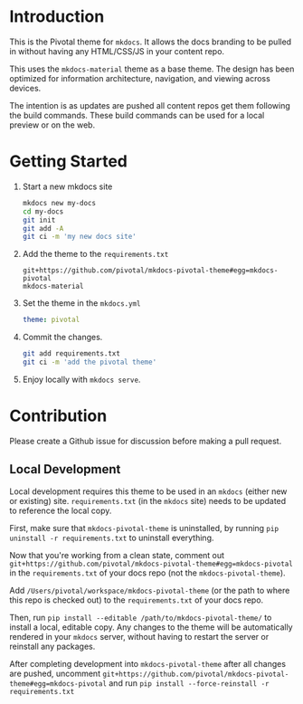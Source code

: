 # Introduction

This is the Pivotal theme for `mkdocs`.
It allows the docs branding to be pulled in without having any HTML/CSS/JS in your content repo.

This uses the `mkdocs-material` theme as a base theme.
The design has been optimized for information architecture, navigation, and viewing across devices.

The intention is as updates are pushed all content repos get them following the build commands.
These build commands can be used for a local preview or on the web.

# Getting Started

1. Start a new mkdocs site

   ```bash
   mkdocs new my-docs
   cd my-docs
   git init
   git add -A
   git ci -m 'my new docs site'
   ```

1. Add the theme to the `requirements.txt`

   ```
   git+https://github.com/pivotal/mkdocs-pivotal-theme#egg=mkdocs-pivotal
   mkdocs-material
   ```

1. Set the theme in the `mkdocs.yml`

   ```yaml
   theme: pivotal
   ```

1. Commit the changes.

   ```bash
   git add requirements.txt
   git ci -m 'add the pivotal theme'
   ```

1. Enjoy locally with `mkdocs serve`.

# Contribution

Please create a Github issue for discussion 
before making a pull request.

## Local Development

Local development requires this theme 
to be used in an `mkdocs` (either new or existing) site.
`requirements.txt` (in the `mkdocs` site) needs to be updated to reference the local copy.

First, make sure that `mkdocs-pivotal-theme` is uninstalled,
by running `pip uninstall -r requirements.txt` to uninstall everything.

Now that you're working from a clean state,
comment out `git+https://github.com/pivotal/mkdocs-pivotal-theme#egg=mkdocs-pivotal` 
in the `requirements.txt` of your docs repo (not the `mkdocs-pivotal-theme`).

Add `/Users/pivotal/workspace/mkdocs-pivotal-theme` (or the path to where this repo is checked out)
to the `requirements.txt` of your docs repo.

Then, run `pip install --editable /path/to/mkdocs-pivotal-theme/`
to install a local, editable copy.
Any changes to the theme will be automatically rendered in your `mkdocs` server,
without having to restart the server or reinstall any packages.

After completing development into `mkdocs-pivotal-theme`
after all changes are pushed,
uncomment `git+https://github.com/pivotal/mkdocs-pivotal-theme#egg=mkdocs-pivotal`
and run `pip install --force-reinstall -r requirements.txt`


